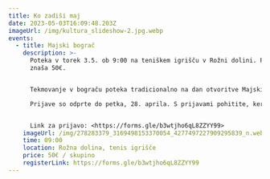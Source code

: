 ```yaml
---
title: Ko zadiši maj
date: 2023-05-03T16:09:48.203Z
imageUrl: /img/kultura_slideshow-2.jpg.webp
events:
  - title: Majski bograč
    description: >-
      Poteka v torek 3.5. ob 9:00 na teniškem igrišču v Rožni dolini. Prijavnina
      znaša 50€.


      Tekmovanje v bograču poteka tradicionalno na dan otvoritve Majskih iger. Prijavljene ekipe se dokazujejo v svojih kuharskih sposobnostih; najboljše so na koncu tudi nagrajene. Gurmanski okusi bograča so na koncu ocenjeni s strani tričlanske komisije, ki tudi razglasi zmagovalno trojico in podeli nagrade. Dodatne informacije so na obrazcu za prijavo.\

      Prijave so odprte do petka, 28. aprila. S prijavami pohitite, ker so mesta omejena.


      Link za prijavo: <https://forms.gle/b3wtjho6qL8ZZYY99>
    imageUrl: /img/278283379_3169498153370054_4277497227909295839_n.webp
    time: 09:00
    location: Rožna dolina, tenis igrišče
    price: 50€ / skupino
    registerLink: https://forms.gle/b3wtjho6qL8ZZYY99
---
```

